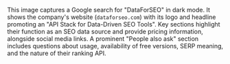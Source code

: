 This image captures a Google search for "DataForSEO" in dark mode. It shows the company's website (`dataforseo.com`) with its logo and headline promoting an "API Stack for Data-Driven SEO Tools". Key sections highlight their function as an SEO data source and provide pricing information, alongside social media links. A prominent "People also ask" section includes questions about usage, availability of free versions, SERP meaning, and the nature of their ranking API.